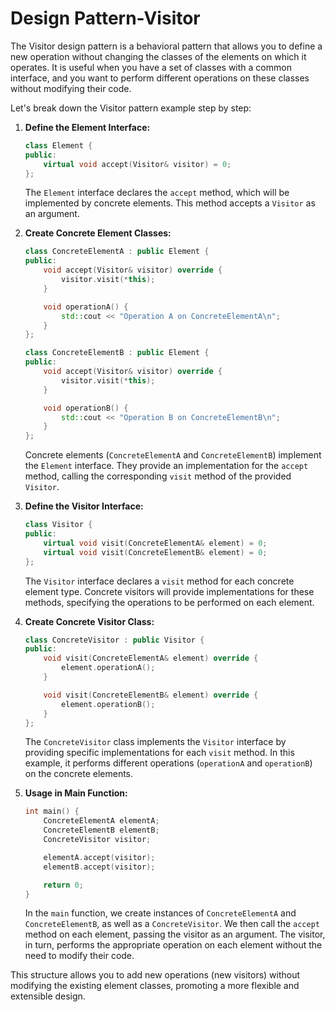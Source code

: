 # Design Pattern-Visitor

The Visitor design pattern is a behavioral pattern that allows you to define a new operation without changing the classes of the elements on which it operates. It is useful when you have a set of classes with a common interface, and you want to perform different operations on these classes without modifying their code.

Let's break down the Visitor pattern example step by step:

1.  **Define the Element Interface:**

    ```cpp
    class Element {
    public:
        virtual void accept(Visitor& visitor) = 0;
    };
    ```

    The `Element` interface declares the `accept` method, which will be implemented by concrete elements. This method accepts a `Visitor` as an argument.
2.  **Create Concrete Element Classes:**

    ```cpp
    class ConcreteElementA : public Element {
    public:
        void accept(Visitor& visitor) override {
            visitor.visit(*this);
        }

        void operationA() {
            std::cout << "Operation A on ConcreteElementA\n";
        }
    };

    class ConcreteElementB : public Element {
    public:
        void accept(Visitor& visitor) override {
            visitor.visit(*this);
        }

        void operationB() {
            std::cout << "Operation B on ConcreteElementB\n";
        }
    };
    ```

    Concrete elements (`ConcreteElementA` and `ConcreteElementB`) implement the `Element` interface. They provide an implementation for the `accept` method, calling the corresponding `visit` method of the provided `Visitor`.
3.  **Define the Visitor Interface:**

    ```cpp
    class Visitor {
    public:
        virtual void visit(ConcreteElementA& element) = 0;
        virtual void visit(ConcreteElementB& element) = 0;
    };
    ```

    The `Visitor` interface declares a `visit` method for each concrete element type. Concrete visitors will provide implementations for these methods, specifying the operations to be performed on each element.
4.  **Create Concrete Visitor Class:**

    ```cpp
    class ConcreteVisitor : public Visitor {
    public:
        void visit(ConcreteElementA& element) override {
            element.operationA();
        }

        void visit(ConcreteElementB& element) override {
            element.operationB();
        }
    };
    ```

    The `ConcreteVisitor` class implements the `Visitor` interface by providing specific implementations for each `visit` method. In this example, it performs different operations (`operationA` and `operationB`) on the concrete elements.
5.  **Usage in Main Function:**

    ```cpp
    int main() {
        ConcreteElementA elementA;
        ConcreteElementB elementB;
        ConcreteVisitor visitor;

        elementA.accept(visitor);
        elementB.accept(visitor);

        return 0;
    }
    ```

    In the `main` function, we create instances of `ConcreteElementA` and `ConcreteElementB`, as well as a `ConcreteVisitor`. We then call the `accept` method on each element, passing the visitor as an argument. The visitor, in turn, performs the appropriate operation on each element without the need to modify their code.

This structure allows you to add new operations (new visitors) without modifying the existing element classes, promoting a more flexible and extensible design.
